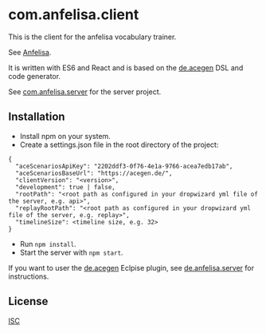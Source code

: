 # com.anfelisa.client

This is the client for the anfelisa vocabulary trainer.

See [Anfelisa](https://anfelisa.de/#).

It is written with ES6 and React and 
is based on the [de.acegen](https://github.com/annettedorothea/de.acegen) 
DSL and code generator.

See [com.anfelisa.server](https://github.com/annettedorothea/com.anfelisa.server) for the server project.

## Installation

- Install npm on your system.
- Create a settings.json file in the root directory of the project:
```
{
  "aceScenariosApiKey": "2202ddf3-0f76-4e1a-9766-acea7edb17ab",
  "aceScenariosBaseUrl": "https://acegen.de/",
  "clientVersion": "<version>",
  "development": true | false,
  "rootPath": "<root path as configured in your dropwizard yml file of the server, e.g. api>",
  "replayRootPath": "<root path as configured in your dropwizard yml file of the server, e.g. replay>",
  "timelineSize": <timeline size, e.g. 32>
}
```
- Run ```npm install```. 
- Start the server with ```npm start```.

If you want to user the [de.acegen](https://github.com/annettedorothea/de.acegen) 
Eclpise plugin, see [de.anfelisa.server](https://github.com/annettedorothea/com.anfelisa.server)
for instructions.

## License
[ISC](License.txt)
